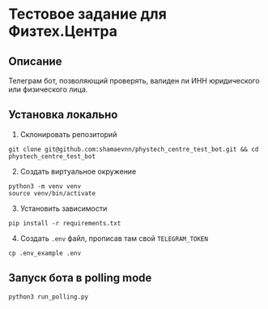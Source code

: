 # Тестовое задание для Физтех.Центра

## Описание
Телеграм бот, позволяющий проверять, валиден ли ИНН юридического или физического лица.


## Установка локально
1. Склонировать репозиторий
```
git clone git@github.com:shamaevnn/phystech_centre_test_bot.git && cd phystech_centre_test_bot
```
2. Создать виртуальное окружение
```
python3 -m venv venv
source venv/bin/activate
```
3. Установить зависимости
```
pip install -r requirements.txt
```
4. Создать `.env` файл, прописав там свой `TELEGRAM_TOKEN`
```
cp .env_example .env
```

## Запуск бота в polling mode
```
python3 run_polling.py
```

